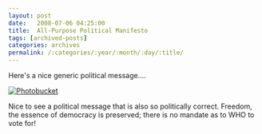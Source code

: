 ```yaml
---
layout: post
date:	2008-07-06 04:25:00
title:  All-Purpose Political Manifesto
tags: [archived-posts]
categories: archives
permalink: /:categories/:year/:month/:day/:title/
---
```

Here's a nice generic political message....



<a href="http://s297.photobucket.com/albums/mm205/depontis/?action=view&current=IMG_3934.jpg" target="_blank"><img src="http://i297.photobucket.com/albums/mm205/depontis/IMG_3934.jpg" border="0" alt="Photobucket"></a>


Nice to see a political message that is also so politically correct. Freedom, the essence of democracy is preserved; there is no mandate as to WHO to vote for!
